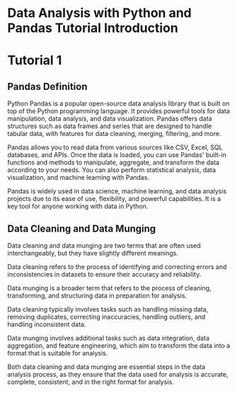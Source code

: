 # Data Analysis with Python and Pandas Tutorial Introduction

# Tutorial 1

## Pandas Definition
Python Pandas is a popular open-source data analysis library that is built on top of the Python programming language. It provides powerful tools for data manipulation, data analysis, and data visualization. Pandas offers data structures such as data frames and series that are designed to handle tabular data, with features for data cleaning, merging, filtering, and more.

Pandas allows you to read data from various sources like CSV, Excel, SQL databases, and APIs. Once the data is loaded, you can use Pandas' built-in functions and methods to manipulate, aggregate, and transform the data according to your needs. You can also perform statistical analysis, data visualization, and machine learning with Pandas.

Pandas is widely used in data science, machine learning, and data analysis projects due to its ease of use, flexibility, and powerful capabilities. It is a key tool for anyone working with data in Python.

## Data Cleaning and Data Munging
Data cleaning and data munging are two terms that are often used interchangeably, but they have slightly different meanings.

Data cleaning refers to the process of identifying and correcting errors and inconsistencies in datasets to ensure their accuracy and reliability.

Data munging is a broader term that refers to the process of cleaning, transforming, and structuring data in preparation for analysis.

Data cleaning typically involves tasks such as handling missing data, removing duplicates, correcting inaccuracies, handling outliers, and handling inconsistent data.

Data munging involves additional tasks such as data integration, data aggregation, and feature engineering, which aim to transform the data into a format that is suitable for analysis.

Both data cleaning and data munging are essential steps in the data analysis process, as they ensure that the data used for analysis is accurate, complete, consistent, and in the right format for analysis.


